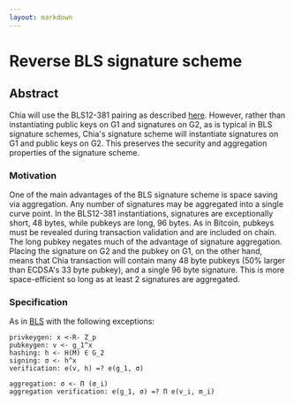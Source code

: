```yaml
---
layout: markdown
---
```


# Reverse BLS signature scheme

## Abstract

Chia will use the BLS12-381 pairing as described [here](https://github.com/ebfull/pairing/tree/master/src/bls12_381). However, rather than instantiating public keys on G1 and signatures on G2, as is typical in BLS signature schemes, Chia's signature scheme will instantiate signatures on G1 and public keys on G2. This preserves the security and aggregation properties of the signature scheme.

### Motivation

One of the main advantages of the BLS signature scheme is space saving via aggregation. Any number of signatures may be aggregated into a single curve point. In the BLS12-381 instantiations, signatures are exceptionally short, 48 bytes, while pubkeys are long, 96 bytes. As in Bitcoin, pubkeys must be revealed during transaction validation and are included on chain. The long pubkey negates much of the advantage of signature aggregation. Placing the signature on G2 and the pubkey on G1, on the other hand, means that Chia transaction will contain many 48 byte pubkeys (50% larger than ECDSA's 33 byte pubkey), and a single 96 byte signature. This is more space-efficient so long as at least 2 signatures are aggregated.

### Specification

As in [BLS](https://cseweb.ucsd.edu/~hovav/dist/sigs.pdf) with the following exceptions:

```
privkeygen: x <-R- Z_p
pubkeygen: v <- g_1^x
hashing: h <- H(M) ∈ G_2
signing: σ <- h^x
verification: e(v, h) =? e(g_1, σ)

aggregation: σ <- Π (σ_i)
aggregation verification: e(g_1, σ) =? Π e(v_i, m_i)
```
